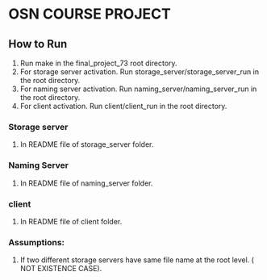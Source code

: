 # OSN COURSE PROJECT 


## How to Run 
1. Run make in the final_project_73 root directory.
2. For storage server activation. Run storage_server/storage_server_run in the root directory. 
3. For naming server activation. Run naming_server/naming_server_run in the root directory. 
4. For client activation. Run client/client_run in the root directory. 

### Storage server
1. In README file of storage_server folder. 

### Naming Server 
1. In README file of naming_server folder. 

### client 
1. In README file of client folder. 

### Assumptions: 
1. If two different storage servers have same file name at the root level. ( NOT EXISTENCE CASE). 

